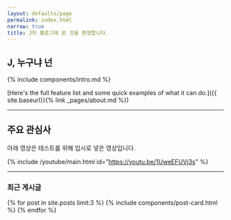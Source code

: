 ```yaml
---
layout: defaults/page
permalink: index.html
narrow: true
title: J의 블로그에 온 것을 환영합니다.
---
```


## J, 누구냐 넌

{% include components/intro.md %}

[Here's the full feature list and some quick examples of what it can do.]({{ site.baseurl}}{% link _pages/about.md %})
* * *  
## 주요 관심사  
아래 영상은 테스트를 위해 임시로 넣은 영상입니다.  
  
{% include /youtube/main.html id="https://youtu.be/1UweEFUVj3s" %}  
* * *  
### 최근 게시글

{% for post in site.posts limit:3 %}
{% include components/post-card.html %}
{% endfor %}


